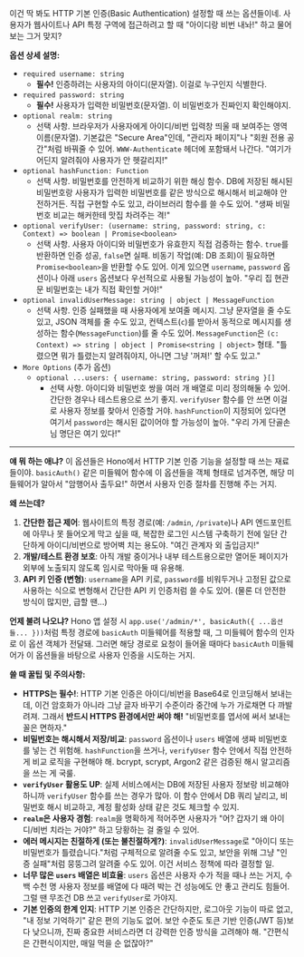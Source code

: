 이건 딱 봐도 HTTP 기본 인증(Basic Authentication) 설정할 때 쓰는 옵션들이네. 사용자가 웹사이트나 API 특정 구역에 접근하려고 할 때 "아이디랑 비번 내놔!" 하고 물어보는 그거 맞지?

**옵션 상세 설명:**

*   `required username: string`
    *   **필수!** 인증하려는 사용자의 아이디(문자열). 이걸로 누구인지 식별한다.
*   `required password: string`
    *   **필수!** 사용자가 입력한 비밀번호(문자열). 이 비밀번호가 진짜인지 확인해야지.
*   `optional realm: string`
    *   선택 사항. 브라우저가 사용자에게 아이디/비번 입력창 띄울 때 보여주는 영역 이름(문자열). 기본값은 "Secure Area"인데, "관리자 페이지"나 "회원 전용 공간"처럼 바꿔줄 수 있어. `WWW-Authenticate` 헤더에 포함돼서 나간다. "여기가 어딘지 알려줘야 사용자가 안 헷갈리지!"
*   `optional hashFunction: Function`
    *   선택 사항. 비밀번호를 안전하게 비교하기 위한 해싱 함수. DB에 저장된 해시된 비밀번호랑 사용자가 입력한 비밀번호를 같은 방식으로 해시해서 비교해야 안전하거든. 직접 구현할 수도 있고, 라이브러리 함수를 쓸 수도 있어. "생짜 비밀번호 비교는 해커한테 맛집 차려주는 격!"
*   `optional verifyUser: (username: string, password: string, c: Context) => boolean | Promise<boolean>`
    *   선택 사항. 사용자 아이디와 비밀번호가 유효한지 직접 검증하는 함수. `true`를 반환하면 인증 성공, `false`면 실패. 비동기 작업(예: DB 조회)이 필요하면 `Promise<boolean>`을 반환할 수도 있어. 이게 있으면 `username`, `password` 옵션이나 아래 `users` 옵션보다 우선적으로 사용될 가능성이 높아. "우리 집 현관문 비밀번호는 내가 직접 확인할 거야!"
*   `optional invalidUserMessage: string | object | MessageFunction`
    *   선택 사항. 인증 실패했을 때 사용자에게 보여줄 메시지. 그냥 문자열을 줄 수도 있고, JSON 객체를 줄 수도 있고, 컨텍스트(`c`)를 받아서 동적으로 메시지를 생성하는 함수(`MessageFunction`)를 줄 수도 있어. `MessageFunction`은 `(c: Context) => string | object | Promise<string | object>` 형태. "틀렸으면 뭐가 틀렸는지 알려줘야지, 아니면 그냥 '꺼져!' 할 수도 있고."
*   `More Options` (추가 옵션)
    *   `optional ...users: { username: string, password: string }[]`
        *   선택 사항. 아이디와 비밀번호 쌍을 여러 개 배열로 미리 정의해둘 수 있어. 간단한 경우나 테스트용으로 쓰기 좋지. `verifyUser` 함수를 안 쓰면 이걸로 사용자 정보를 찾아서 인증할 거야. `hashFunction`이 지정되어 있다면 여기서 `password`는 해시된 값이어야 할 가능성이 높아. "우리 가게 단골손님 명단은 여기 있다!"

---

**얘 뭐 하는 애냐?**
이 옵션들은 Hono에서 HTTP 기본 인증 기능을 설정할 때 쓰는 재료들이야. `basicAuth()` 같은 미들웨어 함수에 이 옵션들을 객체 형태로 넘겨주면, 해당 미들웨어가 알아서 "암행어사 출두요!" 하면서 사용자 인증 절차를 진행해 주는 거지.

**왜 쓰는데?**
1.  **간단한 접근 제어**: 웹사이트의 특정 경로(예: `/admin`, `/private`)나 API 엔드포인트에 아무나 못 들어오게 막고 싶을 때, 복잡한 로그인 시스템 구축하기 전에 일단 간단하게 아이디/비번으로 방어벽 치는 용도야. "여긴 관계자 외 출입금지!"
2.  **개발/테스트 환경 보호**: 아직 개발 중이거나 내부 테스트용으로만 열어둔 페이지가 외부에 노출되지 않도록 임시로 막아둘 때 유용해.
3.  **API 키 인증 (변형)**: `username`을 API 키로, `password`를 비워두거나 고정된 값으로 사용하는 식으로 변형해서 간단한 API 키 인증처럼 쓸 수도 있어. (물론 더 안전한 방식이 많지만, 급할 땐...)

**언제 불려 나오냐?**
Hono 앱 설정 시 `app.use('/admin/*', basicAuth({ ...옵션들... }))`처럼 특정 경로에 `basicAuth` 미들웨어를 적용할 때, 그 미들웨어 함수의 인자로 이 옵션 객체가 전달돼. 그러면 해당 경로로 요청이 들어올 때마다 `basicAuth` 미들웨어가 이 옵션들을 바탕으로 사용자 인증을 시도하는 거지.

**쓸 때 꿀팁 및 주의사항:**
*   **HTTPS는 필수!**: HTTP 기본 인증은 아이디/비번을 Base64로 인코딩해서 보내는데, 이건 암호화가 아니라 그냥 글자 바꾸기 수준이라 중간에 누가 가로채면 다 까발려져. 그래서 **반드시 HTTPS 환경에서만 써야 해!** "비밀번호를 엽서에 써서 보내는 꼴은 면하자."
*   **비밀번호는 해시해서 저장/비교**: `password` 옵션이나 `users` 배열에 생짜 비밀번호를 넣는 건 위험해. `hashFunction`을 쓰거나, `verifyUser` 함수 안에서 직접 안전하게 비교 로직을 구현해야 해. bcrypt, scrypt, Argon2 같은 검증된 해시 알고리즘을 쓰는 게 국룰.
*   **`verifyUser` 활용도 UP**: 실제 서비스에서는 DB에 저장된 사용자 정보랑 비교해야 하니까 `verifyUser` 함수를 쓰는 경우가 많아. 이 함수 안에서 DB 쿼리 날리고, 비밀번호 해시 비교하고, 계정 활성화 상태 같은 것도 체크할 수 있지.
*   **`realm`은 사용자 경험**: `realm`을 명확하게 적어주면 사용자가 "어? 갑자기 왜 아이디/비번 치라는 거야?" 하고 당황하는 걸 줄일 수 있어.
*   **에러 메시지는 친절하게 (또는 불친절하게?)**: `invalidUserMessage`로 "아이디 또는 비밀번호가 틀렸습니다."처럼 구체적으로 알려줄 수도 있고, 보안을 위해 그냥 "인증 실패"처럼 뭉뚱그려 알려줄 수도 있어. 이건 서비스 정책에 따라 결정할 일.
*   **너무 많은 `users` 배열은 비효율**: `users` 옵션은 사용자 수가 적을 때나 쓰는 거지, 수백 수천 명 사용자 정보를 배열에 다 때려 박는 건 성능에도 안 좋고 관리도 힘들어. 그럴 땐 무조건 DB 쓰고 `verifyUser`로 가야지.
*   **기본 인증의 한계 인지**: HTTP 기본 인증은 간단하지만, 로그아웃 기능이 따로 없고, "내 정보 기억하기" 같은 편의 기능도 없어. 보안 수준도 토큰 기반 인증(JWT 등)보다 낮으니까, 진짜 중요한 서비스라면 더 강력한 인증 방식을 고려해야 해. "간편식은 간편식이지만, 매일 먹을 순 없잖아?"